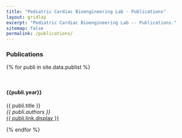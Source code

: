 ```yaml
---
title: "Pediatric Cardiac Bioengineering Lab - Publications"
layout: gridlay
excerpt: "Pediatric Cardiac Bioengineering Lab -- Publications."
sitemap: false
permalink: /publications/
---
```



### Publications 

<!---## Group highlights--->

<!---**At the end of this page, you can find the [full list of publications and patents](#full-list-of-publications).**--->

<!---{% assign number_printed = 0 %}
{% for publi in site.data.publist %}

{% assign even_odd = number_printed | modulo: 2 %}
{% if publi.highlight == 1 %}

{% if even_odd == 0 %}
<div class="row">
{% endif %}

<div class="col-sm-6 clearfix">
 <div class="well">
  <pubtit>{{ publi.title }}</pubtit>
  <img src="{{ site.url }}{{ site.baseurl }}/images/pubpic/{{ publi.image }}" class="img-responsive" width="33%" style="float: left" />
  <p>{{ publi.description }}</p>
  <p><em>{{ publi.authors }}</em></p>
  <p><strong><a href="{{ publi.link.url }}">{{ publi.link.display }}</a></strong></p>
  <p class="text-danger"><strong> {{ publi.news1 }}</strong></p>
  <p> {{ publi.news2 }}</p>
 </div>
</div>

{% assign number_printed = number_printed | plus: 1 %}

{% if even_odd == 1 %}
</div>
{% endif %}

{% endif %}
{% endfor %}

{% assign even_odd = number_printed | modulo: 2 %}
{% if even_odd == 1 %}
</div>
{% endif %}

<p> &nbsp; </p>--->


<!---## Patents
<em>Sample Patent Author</em><br /> Methods of turning water to wine <br /> <a href="https://scholar.google.com/">US314159 (2023)</a>

## Full List of publications--->

{% for publi in site.data.publist %}

  <br/>
  <h4> {{publi.year}} </h4>
  {{ publi.title }} <br> 
  <em>{{ publi.authors }} </em><br><a href="{{ publi.link.url }}">{{ publi.link.display }}</a>

{% endfor %}
